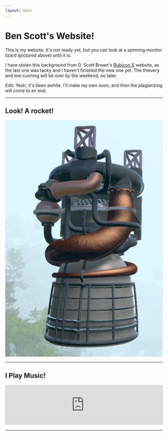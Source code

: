 ```yaml
---
layout: main
---
```


Ben Scott's Website!
====================

This is my website. It's not ready yet, but you can look at a spinning monitor lizard (pictured above) until it is.

I have stolen this background from D. Scott Brown's [Rubicon X](http://www.marathonrubicon.com) website, as the last one was tacky and I haven't finished the new one yet. The thievery and low cunning will be over by the weekend, no later.

Edit: Yeah, it's been awhile. I'll make my own soon, and then the plagiarizing will come to an end.

---

Look! A rocket!
---------------

[![vulcain-render][_vulcain]][vulcain]

---

I Play Music!
-------------

<iframe width="100%" height="128" scrolling="no" frameborder="no" src="https://w.soundcloud.com/player/?url=https%3A//api.soundcloud.com/tracks/208285401&amp;auto_play=false&amp;hide_related=false&amp;show_comments=true&amp;show_user=true&amp;show_reposts=false&amp;visual=true"></iframe>

---

[vulcain]: /3d/vulcain/
[_vulcain]: /rsc/3d/vulcain/render.png

